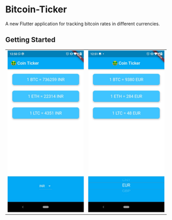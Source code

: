 # Bitcoin-Ticker

A new Flutter application for tracking bitcoin rates in different currencies.

## Getting Started

<table>
  <tr>
    <td><img src="screenshots/coin_screenshot_1.jpeg" width=270></td>
    <td><img src="screenshots/coin_screenshot_2.jpeg" width=270></td>
  </tr>
 </table>




